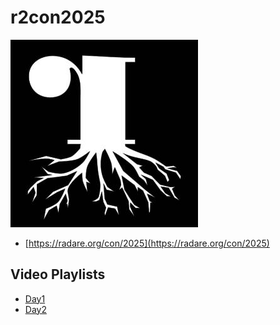 # r2con2025

![r2roots](r2roots.jpg)

* [https://radare.org/con/2025](https://radare.org/con/2025)

## Video Playlists

* [Day1](https://radare.org/con/2025/day1)
* [Day2](https://radare.org/con/2025/day2)
